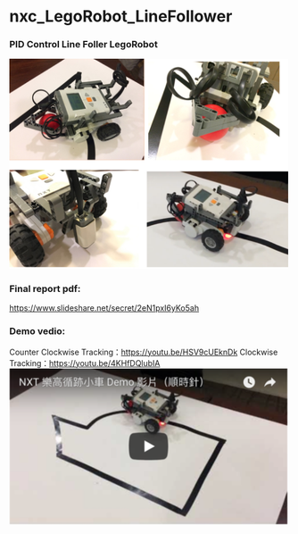 # nxc_LegoRobot_LineFollower
### PID Control Line Foller LegoRobot  
<img src="https://raw.githubusercontent.com/shannon112/nxc_LegoRobot_LineFollower/master/image01.png" width="500">

### Final report pdf:  
https://www.slideshare.net/secret/2eN1pxI6yKo5ah  
  
### Demo vedio:
Counter Clockwise Tracking：https://youtu.be/HSV9cUEknDk
Clockwise Tracking：https://youtu.be/4KHfDQlubIA
<img src="https://raw.githubusercontent.com/shannon112/nxc_LegoRobot_LineFollower/master/image02.png" width="500">
